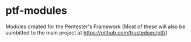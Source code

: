 # ptf-modules
Modules created for the Pentester's Framework
(Most of these will also be sumbitted to the main project at https://github.com/trustedsec/ptf/)
